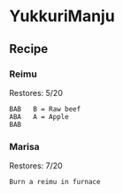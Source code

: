 # YukkuriManju

## Recipe

### Reimu
Restores: 5/20

```
BAB   B = Raw beef
ABA   A = Apple
BAB
```
### Marisa
Restores: 7/20

```
Burn a reimu in furnace
```
